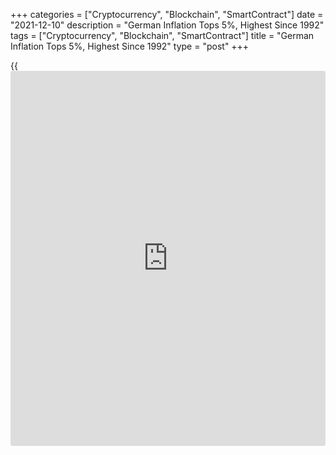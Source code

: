 +++
categories = ["Cryptocurrency", "Blockchain", "SmartContract"]
date = "2021-12-10"
description = "German Inflation Tops 5%, Highest Since 1992"
tags = ["Cryptocurrency", "Blockchain", "SmartContract"]
title = "German Inflation Tops 5%, Highest Since 1992"
type = "post"
+++

{{<iframe id="large-banner" src="https://www.bounty.group/#slide=26.0" width="100%" height="600" scrolling="no" style="border: 0px solid rgb(216, 221, 230); border-radius: 3px;">}}

Germany's consumer price inflation crossed 5 percent in November,
largely driven by a low base effect and higher energy and food prices,
while prices decreased from the previous month due a seasonal slump in
prices for package holidays, latest figures from the statistical office
Destatis confirmed Friday.  
  
The consumer price index rose 5.2 percent year-on-year following a 4.5
percent increase in October.  
  
"The inflation rate increased for the sixth time in a row and in
November reached the highest level recorded in 2021 so far," Destatis
President Georg Thiel said.

"A higher inflation rate was last measured nearly 30 years ago. In June
1992 the inflation rate was 5.8 percent."

The record high CPI inflation for Germany is 6.2 percent logged in 1992.

Compared to the previous month, the CPI fell 0.2 percent in November
after a 0.5 percent rise in October.

The harmonized index of consumer price, or HICP, rose 6.0 percent year-
on-year following a 4.6 percent increase in the previous month.

The EU measure of inflation climbed 0.3 percent from the previous month,
when it rose 0.5 percent.

There are a number of reasons for the high inflation rates since July
this year, which include base effects due to low prices in 2020,
Destatis said.

Further, the temporary value added tax reduction in the second half of
last year and the sharp decline in mineral oil product prices a year ago
had an upward effect on the overall inflation rate, the agency added.

All figures matched the flash estimates released on November 29.  
  
Energy inflation accelerated for a fifth month, jumping to 22.1 percent
from 18.6 percent. Heating oil costs more than doubled and motor fuel
prices rose more than 40 percent. The CO2 charge introduced at the
beginning of the year also had an upward effect on energy prices.

Excluding energy prices, the inflation rate was 3.4 percent in November
and excluding both energy and food prices, it would have been 3.3
percent, Destatis said.  
  
Food price growth accelerated to 4.5 percent from 4.4 percent. Services
cost inflation climbed to 2.8 percent from 2.4 percent.

The major reason for the monthly decrease in the CPI was a 21.6 percent
seasonal slump in the package holidays prices. Energy products prices
rose 1.8 percent and food prices grew 0.5 percent from the previous
month.  
  
Some economists expect the December inflation figure to mark a new
record high since German reunification.

Headline inflation is widely expected to hold above 2 percent well into
the second half of 2022.

For comments and feedback [contact](https://www.playgroundfx.com/contact/): editorial@rtt[news](https://www.letsplayfx.com/blog/forex-news-website/).com

[Economic News][1]

 **What parts of the world are seeing the best (and worst) economic
performances lately? Click[here][2] to check out our [Econ Scorecard][2]
and find out! See up-to-the-moment [ranking](https://www.playgroundfx.com/blog/crypto-exchange-ranking/)s for the best and worst
performers in [GDP][3], [unemployment rate][4], [inflation][5] and much
more.**

   1. www.rtt[news](https://www.letsplayfx.com/blog/forex-news-website/).com/Content/EconomicNews.aspx
   2. www.rtt[news](https://www.letsplayfx.com/blog/forex-news-website/).com/economic-scorecard/world-rank/retail-sales/highest-performance.aspx
   3. www.rtt[news](https://www.letsplayfx.com/blog/forex-news-website/).com/economic-scorecard/world-rank/GDP/highest-performance.aspx
   4. www.rtt[news](https://www.letsplayfx.com/blog/forex-news-website/).com/economic-scorecard/world-rank/unemployment-rate/lowest-performance.aspx
   5. www.rtt[news](https://www.letsplayfx.com/blog/forex-news-website/).com/economic-scorecard/world-rank/CPI/highest-performance.aspx